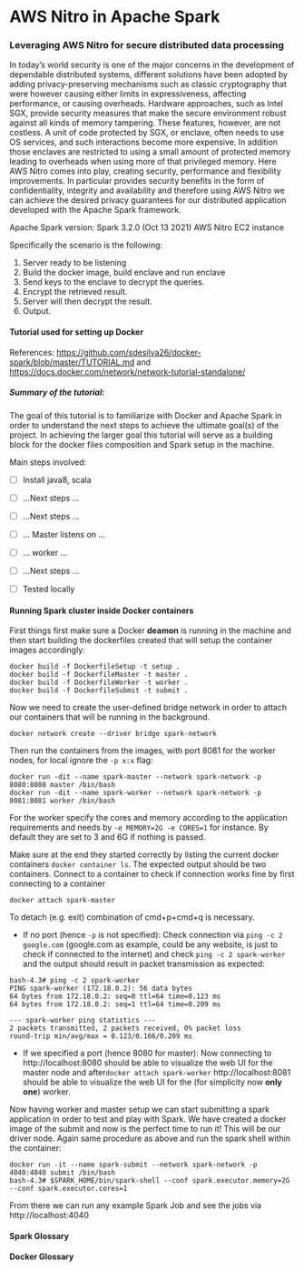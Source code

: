 # AWS Nitro in Apache Spark
### Leveraging AWS Nitro for secure distributed data processing
In today’s world security is one of the major concerns in the development of dependable distributed systems,
different solutions have been adopted by adding privacy-preserving mechanisms such as classic
cryptography that were however causing either limits in expressiveness, affecting performance, or causing
overheads.
Hardware approaches, such as Intel SGX, provide security measures that make the secure environment
robust against all kinds of memory tampering. These features, however, are not costless. A unit of code
protected by SGX, or enclave, often needs to use OS services, and such interactions become more
expensive. In addition those enclaves are restricted to using a small amount of protected memory leading to
overheads when using more of that privileged memory.
Here AWS Nitro comes into play, creating security, performance and flexibility improvements. In particular
provides security benefits in the form of confidentiality, integrity and availability and therefore using AWS Nitro
we can achieve the desired privacy guarantees for our distributed application developed with the Apache
Spark framework.

Apache Spark version: Spark 3.2.0 (Oct 13 2021)
AWS Nitro EC2 instance

Specifically the scenario is the following:
1) Server ready to be listening
2) Build the docker image, build enclave and run enclave
3) Send keys to the enclave to decrypt the queries.
4) Encrypt the retrieved result. 
5) Server will then decrypt the result.
6) Output.

#### Tutorial used for setting up Docker
References: https://github.com/sdesilva26/docker-spark/blob/master/TUTORIAL.md and https://docs.docker.com/network/network-tutorial-standalone/
##### Summary of the tutorial:
The goal of this tutorial is to familiarize with Docker and Apache Spark in order to understand the next steps to achieve the ultimate goal(s) of the project.
In achieving the larger goal this tutorial will serve as a building block for the docker files composition and Spark setup in the machine.

Main steps involved:
 - [ ] Install java8, scala
 - [ ] ...Next steps ...
 - [ ] ...Next steps ...
 - [ ] ... Master listens on ...
 - [ ] ... worker ...
 - [ ] ...Next steps ...
 - [ ] Tested locally


#### Running Spark cluster inside Docker containers
First things first make sure a Docker **deamon** is running in the machine and then start building the dockerfiles created that will setup the container images accordingly:
```
docker build -f DockerfileSetup -t setup .
docker build -f DockerfileMaster -t master .
docker build -f DockerfileWorker -t worker .
docker build -f DockerfileSubmit -t submit .
```
Now we need to create the user-defined bridge network in order to attach our containers that will be running in the background.
```
docker network create --driver bridge spark-network
```
Then run the containers from the images, with port 8081 for the worker nodes, for local ignore the ``-p x:x`` flag:
```
docker run -dit --name spark-master --network spark-network -p 8080:8080 master /bin/bash
docker run -dit --name spark-worker --network spark-network -p 8081:8081 worker /bin/bash
```
For the worker specify the cores and memory according to the application requirements and needs by ``-e MEMORY=2G -e CORES=1`` for instance. By default they are set to 3 and 6G if nothing is passed.

Make sure at the end they started correctly by listing the current docker containers ```docker container ls```. The expected output should be two containers.
Connect to a container to check if connection works fine by first connecting to a container 
```
docker attach spark-master
```
To detach (e.g. exit) combination of cmd+p+cmd+q is necessary.
* If no port (hence ``-p`` is not specified):
Check connection via ```ping -c 2 google.com``` (google.com as example, could be any website, is just to check if connected to the internet) and check ```ping -c 2 spark-worker ``` and the output should result in packet transmission as expected:
```
bash-4.3# ping -c 2 spark-worker
PING spark-worker (172.18.0.2): 56 data bytes
64 bytes from 172.18.0.2: seq=0 ttl=64 time=0.123 ms
64 bytes from 172.18.0.2: seq=1 ttl=64 time=0.209 ms

--- spark-worker ping statistics ---
2 packets transmitted, 2 packets received, 0% packet loss
round-trip min/avg/max = 0.123/0.166/0.209 ms
```
* If we specified a port (hence 8080 for master):
Now connecting to http://localhost:8080 should be able to visualize the web UI for the master node and after```docker attach spark-worker```
http://localhost:8081 should be able to visualize the web UI for the (for simplicity now **only one**) worker.

Now having worker and master setup we can start submitting a spark application in order to test and play with Spark.
We have created a docker image of the submit and now is the perfect time to run it! This will be our driver node.
Again same procedure as above and run the spark shell within the container:
```
docker run -it --name spark-submit --network spark-network -p 4040:4040 submit /bin/bash
bash-4.3# $SPARK_HOME/bin/spark-shell --conf spark.executor.memory=2G --conf spark.executor.cores=1
```
From there we can run any example Spark Job and see the jobs via http://localhost:4040 

#### Spark Glossary

#### Docker Glossary

